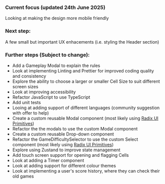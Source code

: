 ### Current focus (updated 24th June 2025)
Looking at making the design more mobile friendly 

### Next step: 
A few small but important UX enhacements (i.e. styling the Header section)

### Further steps (Subject to change):
- Add a Gameplay Modal to explain the rules
- Look at implementing Linting and Prettier for improved coding quality and consistency
- Explore the ability to choose a larger or smaller Cell Size to suit different screen sizes
- Look at improving accessibility
- Refactor JavaScript to use TypeScript
- Add unit tests
- Looing at adding support of different languages (community suggestion with offer to help)
- Create a custom reusable Modal component (most likely using [Radix UI Primitives](https://www.radix-ui.com/primitives/docs/components/dialog))
- Refactor the the modals to use the custom Modal component
- Create a custom reusable Drop-down component
- Refactor the GameDifficultySelector to use the custom Select component (most likely using [Radix UI Primitives](https://www.radix-ui.com/primitives/docs/components/select))
- Explore using Zustand to improve state management
- Add touch screen support for opening and flagging Cells
- Look at adding a Timer component
- Look at adding support for different colour themes
- Look at implementing a user's score history, where they can check their old games
